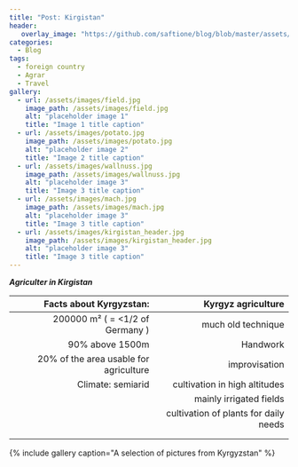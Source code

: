 ```yaml
---
title: "Post: Kirgistan"
header:
   overlay_image: "https://github.com/saftione/blog/blob/master/assets/images/kirgistan_header.jpg?raw=true"
categories:
  - Blog
tags:
  - foreign country
  - Agrar
  - Travel
gallery:
  - url: /assets/images/field.jpg
    image_path: /assets/images/field.jpg
    alt: "placeholder image 1"
    title: "Image 1 title caption"
  - url: /assets/images/potato.jpg
    image_path: /assets/images/potato.jpg
    alt: "placeholder image 2"
    title: "Image 2 title caption"
  - url: /assets/images/wallnuss.jpg
    image_path: /assets/images/wallnuss.jpg
    alt: "placeholder image 3"
    title: "Image 3 title caption"
  - url: /assets/images/mach.jpg
    image_path: /assets/images/mach.jpg
    alt: "placeholder image 3"
    title: "Image 3 title caption"
  - url: /assets/images/kirgistan_header.jpg
    image_path: /assets/images/kirgistan_header.jpg
    alt: "placeholder image 3"
    title: "Image 3 title caption"
---
```


***Agriculter in Kirgistan***

|        Facts about Kyrgyzstan:          |     Kyrgyz agriculture         |        
| -----------------:                      | --------------:                |
|200000 m² ( = <1/2 of Germany )          |much old technique              |  
|90% above 1500m                          |Handwork                        |  
|20% of the area usable for agriculture   |improvisation                   |  
|Climate: semiarid                        |cultivation in high altitudes   |  
|                                         |mainly irrigated fields         |  
|                                         |cultivation of plants for daily needs|  
|                                         |                                |  
|                                         |                                |  

{% include gallery caption="A selection of pictures from Kyrgyzstan" %}
